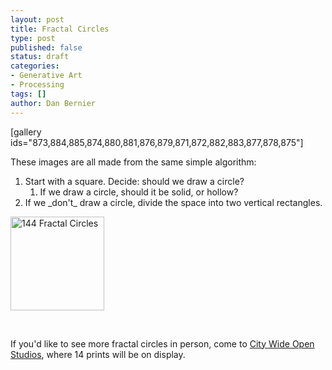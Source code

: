 ```yaml
---
layout: post
title: Fractal Circles
type: post
published: false
status: draft
categories:
- Generative Art
- Processing
tags: []
author: Dan Bernier
---
```


[gallery ids="873,884,885,874,880,881,876,879,871,872,882,883,877,878,875"]

These images are all made from the same simple algorithm:
<ol>
<li>Start with a square. Decide: should we draw a circle?
<ol>
<li>If we draw a circle, should it be solid, or hollow?</li>
</ol>
</li>
<li>If we _don't_ draw a circle, divide the space into two vertical rectangles.</li>
</ol>

[<img class="alignnone size-thumbnail wp-image-886" src="{{ site.baseurl }}/assets/2014/09/pic1.png" alt="144 Fractal Circles" width="150" height="150" />](https://invisibleblocks.files.wordpress.com/2014/09/pic1.png)

&nbsp;

If you'd like to see more fractal circles in person, come to <a title="City Wide Open Studios" href="http://www.cwos.org/">City Wide Open Studios</a>, where 14 prints will be on display.
